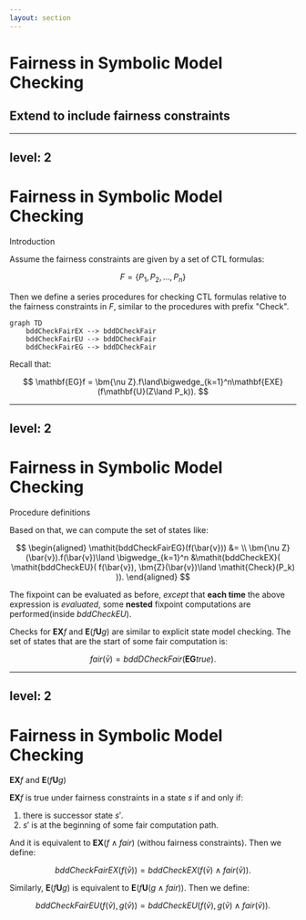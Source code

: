 ```yaml
---
layout: section
---
```

# Fairness in Symbolic Model Checking
## Extend to include fairness constraints

---
level: 2
---

# Fairness in Symbolic Model Checking
Introduction

Assume the fairness constraints are given by a set of CTL formulas:

$$
    F = \{ P_1, P_2, \ldots, P_n \}
$$

Then we define a series procedures for checking CTL formulas relative to the fairness constraints in $F$, similar to the procedures with prefix "Check".

<div class="text-center">


```mermaid {theme: 'forest', scale: 0.5}
graph TD
    bddCheckFairEX --> bddDCheckFair
    bddCheckFairEU --> bddDCheckFair
    bddCheckFairEG --> bddDCheckFair
```

</div>

Recall that:

$$
    \mathbf{EG}f = \bm{\nu Z}.f\land\bigwedge_{k=1}^n\mathbf{EXE}(f\mathbf{U}(Z\land P_k)).
$$

---
level: 2
---

# Fairness in Symbolic Model Checking
Procedure definitions

Based on that, we can compute the set of states like:

$$
\begin{aligned}
    \mathit{bddCheckFairEG}(f(\bar{v})) &= \\
    \bm{\nu Z}(\bar{v}).f(\bar{v})\land
    \bigwedge_{k=1}^n
    &\mathit{bddCheckEX}(
        \mathit{bddCheckEU}(
            f(\bar{v}), \bm{Z}(\bar{v})\land \mathit{Check}(P_k)
        )).
\end{aligned}
$$

The fixpoint can be evaluated as before, *except* that **each time** the above expression is *evaluated*, some **nested** fixpoint computations are performed(inside $\mathit{bddCheckEU}$).

Checks for $\mathbf{EX}f$ and $\mathbf{E}(f\mathbf{U}g)$ are similar to explicit state model checking.
The set of states that are the start of some fair computation is:

$$
    \mathit{fair}(\bar{v}) = \mathit{bddDCheckFair}(\mathbf{EG}\mathit{true}).
$$

---
level: 2
---

# Fairness in Symbolic Model Checking
$\mathbf{EX}f$ and $\mathbf{E}(f\mathbf{U}g)$


$\mathbf{EX}f$ is true under fairness constraints in a state $s$ if and only if:

1. there is successor state $s'$.
2. $s'$ is at the beginning of some fair computation path.

And it is equivalent to $\mathbf{EX}(f\land\mathit{fair})$ (withou fairness constraints). Then we define:

$$
    \mathit{bddCheckFairEX}(f(\bar{v})) = \mathit{bddCheckEX}(f(\bar{v})\land\mathit{fair}(\bar{v})).
$$

Similarly, $\mathbf{E}(f\mathbf{U}g)$ is equivalent to $\mathbf{E}(f\mathbf{U}(g\land\mathit{fair}))$. Then we define:

$$
    \mathit{bddCheckFairEU}(f(\bar{v}), g(\bar{v})) = \mathit{bddCheckEU}(f(\bar{v}), g(\bar{v})\land\mathit{fair}(\bar{v})).
$$